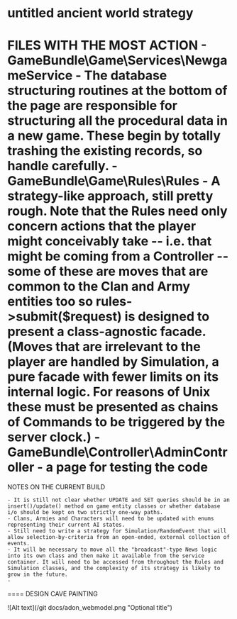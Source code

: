 untitled ancient world strategy
====

FILES WITH THE MOST ACTION
	- GameBundle\Game\Services\NewgameService - The database structuring routines at the bottom of the page are responsible for structuring all the procedural data in a new game. These begin by totally trashing the existing records, so handle carefully.
	- GameBundle\Game\Rules\Rules - A strategy-like approach, still pretty rough. Note that the Rules need only concern 	actions that the player might conceivably take -- i.e. that might be coming from a Controller -- some of these 	are moves that are common to the Clan and Army entities too so rules->submit($request) is designed to present a class-agnostic facade. (Moves that are irrelevant to the player are handled by Simulation, a pure facade with fewer limits on its internal logic. For reasons of Unix these must be presented as chains of Commands to be triggered by the server clock.)
	- GameBundle\Controller\AdminController - a page for testing the code
====
NOTES ON THE CURRENT BUILD

	- It is still not clear whether UPDATE and SET queries should be in an insert()/update() method on game entity classes or whether database i/o should be kept on two strictly one-way paths. 
	- Clans, Armies and Characters will need to be updated with enums representing their current AI states.
	- Still need to write a strategy for Simulation/RandomEvent that will allow selection-by-criteria from an open-ended, external collection of events.
	- It will be necessary to move all the "broadcast"-type News logic into its own class and then make it available from the service container. It will need to be accessed from throughout the Rules and Simulation classes, and the complexity of its strategy is likely to grow in the future.
	- 
====
DESIGN CAVE PAINTING

![Alt text](/git docs/adon_webmodel.png "Optional title")
	
